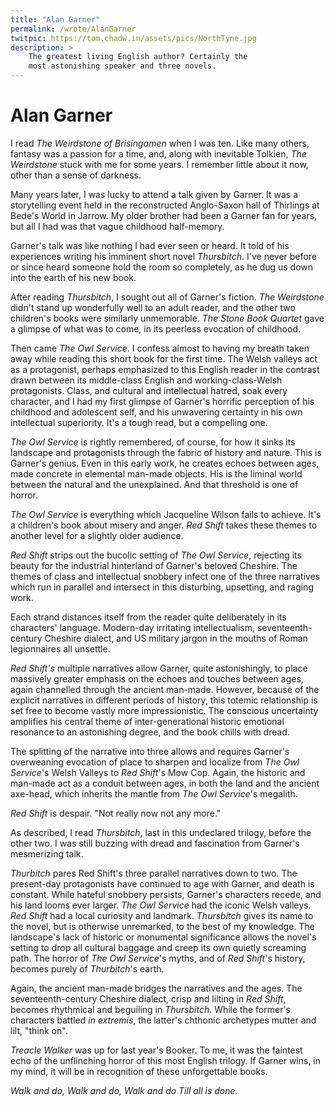 ```yaml
---
title: "Alan Garner"
permalink: /wrote/AlanGarner
twitpic: https://tom.chadw.in/assets/pics/NorthTyne.jpg
description: >
    The greatest living English author? Certainly the  
    most astonishing speaker and three novels.
---
```


# Alan Garner

I read *The Weirdstone of Brisingamen* when I was ten. Like many others, 
fantasy was a passion for a time, and, along with inevitable Tolkien, 
*The Weirdstone* stuck with me for some years. I remember little about it 
now, other than a sense of darkness.

Many years later, I was lucky to attend a talk given by Garner. It was a 
storytelling event held in the reconstructed Anglo-Saxon hall of Thirlings 
at Bede's World in Jarrow. My older brother had been a Garner fan for years, 
but all I had was that vague childhood half-memory.

Garner's talk was like nothing I had ever seen or heard. It told of his 
experiences writing his imminent short novel *Thursbitch*. 
I've never before or since heard someone hold the room so completely, as 
he dug us down into the earth of his new book. 

After reading *Thursbitch*, I sought out all of Garner's fiction. *The Weirdstone* 
didn't stand up wonderfully well to an adult reader, and the other two 
children's books were similarly unmemorable. *The Stone Book Quartet* gave a 
glimpse of what was to come, in its peerless evocation of childhood.

Then came *The Owl Service*. I confess almost to having my breath taken away 
while reading this short book for the first time. The Welsh valleys act as a 
protagonist, perhaps emphasized to this English reader in the contrast drawn 
between its middle-class English and working-class-Welsh protagonists. Class, 
and cultural and intellectual hatred, 
soak every character, and I had my first glimpse of Garner's horrific 
perception of his childhood and adolescent self, and his unwavering certainty 
in his own intellectual superiority. It's a tough read, but a compelling one.

*The Owl Service* is rightly remembered, of course, for how it sinks 
its landscape and protagonists through the fabric of history and nature. This 
is Garner's genius. Even in this early work, he creates echoes 
between ages, made concrete in elemental man-made objects. His is the liminal 
world between the natural and the unexplained. And that threshold is one of 
horror.

*The Owl Service* is everything which Jacqueline Wilson fails to achieve. It's 
a children's book about misery and anger. *Red Shift* takes these themes to another 
level for a slightly older audience.

*Red Shift* strips out the bucolic setting of *The Owl Service*, rejecting its 
beauty for the industrial hinterland of Garner's beloved Cheshire. The themes 
of class and intellectual snobbery infect one of the three narratives which 
run in parallel and intersect in this disturbing, upsetting, and raging work. 

Each strand distances itself from the reader quite deliberately in its characters' 
language. Modern-day irritating intellectualism, seventeenth-century Cheshire 
dialect, and US military jargon in the mouths of Roman legionnaires all unsettle. 

*Red Shift's* multiple narratives allow Garner, quite astonishingly, to place massively 
greater emphasis on the echoes and touches between ages, again channelled through 
the ancient man-made. However, because of the explicit narratives in different 
periods of history, this totemic relationship is set free to become vastly more 
impressionistic. The conscious uncertainty amplifies his 
central theme of inter-generational historic emotional resonance to an astonishing 
degree, and the book chills with dread.

The splitting of the narrative into three allows and requires Garner's overweaning 
evocation of place to sharpen and localize from *The Owl Service*'s Welsh Valleys to 
*Red Shift*'s Mow Cop. Again, the historic and man-made act as a conduit between ages, 
in both the land and the ancient axe-head, which inherits the mantle from *The Owl Service*'s 
megalith.

*Red Shift* is despair. "Not really now not any more."

As described, I read *Thursbitch*, last in this undeclared trilogy, before the other 
two. I was still buzzing with dread and fascination from Garner's mesmerizing talk. 

*Thurbitch* pares Red Shift's three parallel narratives down to two. The present-day 
protagonists have continued to age with Garner, and death is constant. While hateful snobbery persists, 
Garner's characters recede, and his land looms ever larger. *The Owl Service* had the 
iconic Welsh valleys. *Red Shift* had a local curiosity and landmark. *Thursbitch* gives 
its name to the novel, but is otherwise unremarked, to the best of my knowledge. 
The landscape's lack of historic or monumental significance 
allows the novel's setting to drop all cultural baggage and creep its own quietly 
screaming path. The horror of *The Owl Service*'s myths, and of *Red Shift*'s history, 
becomes purely of *Thurbitch*'s earth.

Again, the ancient man-made bridges the narratives and the ages. The seventeenth-century 
Cheshire dialect, crisp and lilting in *Red Shift*, becomes rhythmical and beguiling in 
*Thursbitch*. While the former's characters battled *in extremis*, the latter's chthonic 
archetypes mutter and lilt, "think on".

*Treacle Walker* was up for last year's Booker. To me, it was the faintest echo of the 
unflinching horror of this most English trilogy. If Garner wins, in my mind, it will be 
in recognition of these unforgettable books.

*Walk and do,
Walk and do,
Walk and do
Till all is done.*
